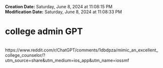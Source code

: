<div><b>Creation Date:</b> Saturday, June 8, 2024 at 11:08:15 PM<br></div>
<div><b>Modification Date:</b> Saturday, June 8, 2024 at 11:08:33 PM<br></div>
<div><h1>college admin GPT</h1></div>
<div><br></div>
<div>https://www.reddit.com/r/ChatGPT/comments/1dbdpza/mimic_an_excellent_college_counselor/?utm_source=share&amputm_medium=ios_app&amputm_name=iossmf</div>

